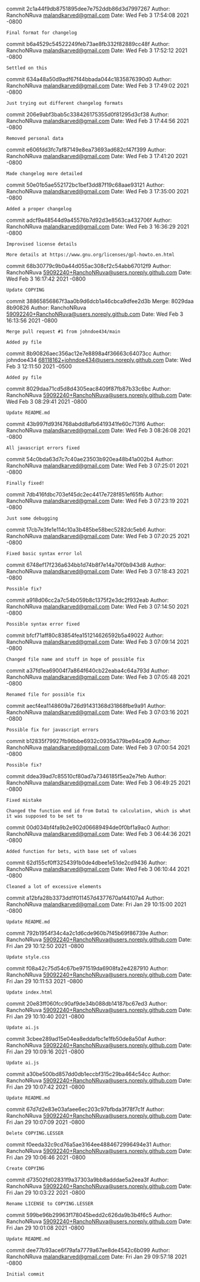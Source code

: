 commit 2c1a44f9db8751895dee7e752ddb86d3d7997267
Author: RanchoNRuva <malandkarved@gmail.com>
Date:   Wed Feb 3 17:54:08 2021 -0800

    Final format for changelog

commit b6a4529c54522249feb73ae8fb332f82889cc48f
Author: RanchoNRuva <malandkarved@gmail.com>
Date:   Wed Feb 3 17:52:12 2021 -0800

    Settled on this

commit 634a48a50d9adf67f44bbada044c1835876390d0
Author: RanchoNRuva <malandkarved@gmail.com>
Date:   Wed Feb 3 17:49:02 2021 -0800

    Just trying out different changelog formats

commit 206e9abf3bab5c338426175355d0f81295d3cf38
Author: RanchoNRuva <malandkarved@gmail.com>
Date:   Wed Feb 3 17:44:56 2021 -0800

    Removed personal data

commit e606fdd3fc7af87149e8ea73693ad682cf47f399
Author: RanchoNRuva <malandkarved@gmail.com>
Date:   Wed Feb 3 17:41:20 2021 -0800

    Made changelog more detailed

commit 50e01b5ae552172bc1bef3dd87f19c68aae93121
Author: RanchoNRuva <malandkarved@gmail.com>
Date:   Wed Feb 3 17:35:00 2021 -0800

    Added a proper changelog

commit adcf9a48544d9a45576b7d92d3e8563ca432706f
Author: RanchoNRuva <malandkarved@gmail.com>
Date:   Wed Feb 3 16:36:29 2021 -0800

    Improvised license details
    
    More details at https://www.gnu.org/licenses/gpl-howto.en.html

commit 68b30779c9b0a44d055ac308cf2c54abb67012f9
Author: RanchoNRuva <59092240+RanchoNRuva@users.noreply.github.com>
Date:   Wed Feb 3 16:17:42 2021 -0800

    Update COPYING

commit 38865856867f3aa0b9d6dcb1a46cbca9dfee2d3b
Merge: 8029daa 8b90826
Author: RanchoNRuva <59092240+RanchoNRuva@users.noreply.github.com>
Date:   Wed Feb 3 16:13:56 2021 -0800

    Merge pull request #1 from johndoe434/main
    
    Added py file

commit 8b90826aec356ac12e7e8898a4f36663c64073cc
Author: johndoe434 <68118162+johndoe434@users.noreply.github.com>
Date:   Wed Feb 3 12:11:50 2021 -0500

    Added py file

commit 8029daa71cd5d8d4305eac8409f87fb87b33c6bc
Author: RanchoNRuva <59092240+RanchoNRuva@users.noreply.github.com>
Date:   Wed Feb 3 08:29:41 2021 -0800

    Update README.md

commit 43b997fd93f4768abdd8afb6419341fe60c713f6
Author: RanchoNRuva <malandkarved@gmail.com>
Date:   Wed Feb 3 08:26:08 2021 -0800

    All javascript errors fixed

commit 54c0bda63d7c7c40ae23503b920ea48b41a002b4
Author: RanchoNRuva <malandkarved@gmail.com>
Date:   Wed Feb 3 07:25:01 2021 -0800

    Finally fixed!

commit 7db416fdbc703ef45dc2ec4417e728f851ef65fb
Author: RanchoNRuva <malandkarved@gmail.com>
Date:   Wed Feb 3 07:23:19 2021 -0800

    Just some debugging

commit 17cb7e3fe1e114c10a3b485be58bec5282dc5eb6
Author: RanchoNRuva <malandkarved@gmail.com>
Date:   Wed Feb 3 07:20:25 2021 -0800

    Fixed basic syntax error lol

commit 6748ef17f236a634bb1d74b8f7e14a70f0b943d8
Author: RanchoNRuva <malandkarved@gmail.com>
Date:   Wed Feb 3 07:18:43 2021 -0800

    Possible fix?

commit a918d06cc2a7c54b059b8c1375f2e3dc2f932eab
Author: RanchoNRuva <malandkarved@gmail.com>
Date:   Wed Feb 3 07:14:50 2021 -0800

    Possible syntax error fixed

commit bfcf71aff80c83854fea151214626592b5a49022
Author: RanchoNRuva <malandkarved@gmail.com>
Date:   Wed Feb 3 07:09:14 2021 -0800

    Changed file name and stuff in hope of possible fix

commit a37fd1ea69004f7a864f640cb22eaba4c64a793d
Author: RanchoNRuva <malandkarved@gmail.com>
Date:   Wed Feb 3 07:05:48 2021 -0800

    Renamed file for possible fix

commit aecf4ea1148609a726d91431368d31868fbe9a91
Author: RanchoNRuva <malandkarved@gmail.com>
Date:   Wed Feb 3 07:03:16 2021 -0800

    Possible fix for javascript errors

commit b12835f79927fb96bbe6932c0935a379be94ca09
Author: RanchoNRuva <malandkarved@gmail.com>
Date:   Wed Feb 3 07:00:54 2021 -0800

    Possible fix?

commit ddea39ad7c85510cf80ad7a7346185f5ea2e7feb
Author: RanchoNRuva <malandkarved@gmail.com>
Date:   Wed Feb 3 06:49:25 2021 -0800

    Fixed mistake
    
    Changed the function end id from Data1 to calculation, which is what it was supposed to be set to

commit 00d034bf4fa9b2e902d06689494de0f0bf1a9ac0
Author: RanchoNRuva <malandkarved@gmail.com>
Date:   Wed Feb 3 06:44:36 2021 -0800

    Added function for bets, with base set of values

commit 62d155cf0ff3254391b0de4dbee1e51de2cd9436
Author: RanchoNRuva <malandkarved@gmail.com>
Date:   Wed Feb 3 06:10:44 2021 -0800

    Cleaned a lot of excessive elements

commit a12bfa28b3373dd1f011457d4377670af44107a4
Author: RanchoNRuva <malandkarved@gmail.com>
Date:   Fri Jan 29 10:15:00 2021 -0800

    Update README.md

commit 792b1954f34c4a2c1d6cde960b7f45b69f86739e
Author: RanchoNRuva <59092240+RanchoNRuva@users.noreply.github.com>
Date:   Fri Jan 29 10:12:50 2021 -0800

    Update style.css

commit f08a42c75d54c67be971519da6908fa2e4287910
Author: RanchoNRuva <59092240+RanchoNRuva@users.noreply.github.com>
Date:   Fri Jan 29 10:11:53 2021 -0800

    Update index.html

commit 20e83ff060fcc90af9de34b088db14187bc67ed3
Author: RanchoNRuva <59092240+RanchoNRuva@users.noreply.github.com>
Date:   Fri Jan 29 10:10:40 2021 -0800

    Update ai.js

commit 3cbee289ad15e04ea8eddafbc1e1fb50de8a50af
Author: RanchoNRuva <59092240+RanchoNRuva@users.noreply.github.com>
Date:   Fri Jan 29 10:09:16 2021 -0800

    Update ai.js

commit a30be500bd857dd0db1eccbf315c29ba464c54cc
Author: RanchoNRuva <59092240+RanchoNRuva@users.noreply.github.com>
Date:   Fri Jan 29 10:07:42 2021 -0800

    Update README.md

commit 67d7d2e83e03afaee6ec203c97bfbda3f78f7c1f
Author: RanchoNRuva <59092240+RanchoNRuva@users.noreply.github.com>
Date:   Fri Jan 29 10:07:09 2021 -0800

    Delete COPYING.LESSER

commit f0eeda32c9cd76a5ae3164ee4884672996494e31
Author: RanchoNRuva <59092240+RanchoNRuva@users.noreply.github.com>
Date:   Fri Jan 29 10:06:46 2021 -0800

    Create COPYING

commit d73502fd02831f9a37303a9bb8adddae5a2eea3f
Author: RanchoNRuva <59092240+RanchoNRuva@users.noreply.github.com>
Date:   Fri Jan 29 10:03:22 2021 -0800

    Rename LICENSE to COPYING.LESSER

commit 599be96b29963f178045bedd2c626da9b3b4f6c5
Author: RanchoNRuva <59092240+RanchoNRuva@users.noreply.github.com>
Date:   Fri Jan 29 10:01:08 2021 -0800

    Update README.md

commit dee77b93ace6f79afa7779a67ae8de4542c6b099
Author: RanchoNRuva <malandkarved@gmail.com>
Date:   Fri Jan 29 09:57:18 2021 -0800

    Initial commit
